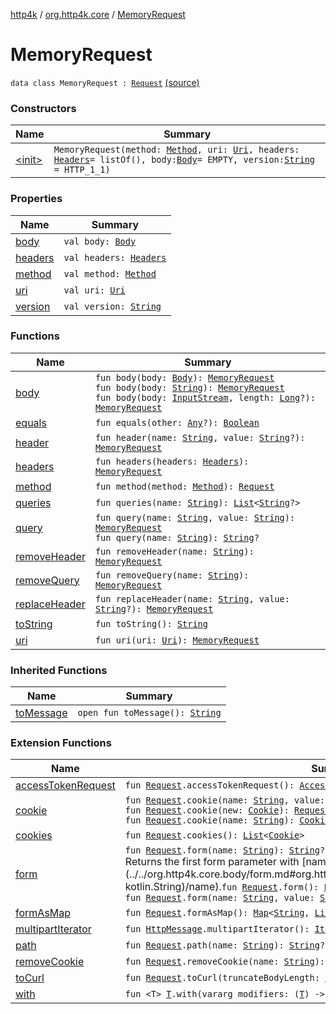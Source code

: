 [http4k](../../index.md) / [org.http4k.core](../index.md) / [MemoryRequest](./index.md)

# MemoryRequest

`data class MemoryRequest : `[`Request`](../-request/index.md) [(source)](https://github.com/http4k/http4k/blob/master/http4k-core/src/main/kotlin/org/http4k/core/http.kt#L156)

### Constructors

| Name | Summary |
|---|---|
| [&lt;init&gt;](-init-.md) | `MemoryRequest(method: `[`Method`](../-method/index.md)`, uri: `[`Uri`](../-uri/index.md)`, headers: `[`Headers`](../-headers.md)` = listOf(), body: `[`Body`](../-body/index.md)` = EMPTY, version: `[`String`](https://kotlinlang.org/api/latest/jvm/stdlib/kotlin/-string/index.html)` = HTTP_1_1)` |

### Properties

| Name | Summary |
|---|---|
| [body](body.md) | `val body: `[`Body`](../-body/index.md) |
| [headers](headers.md) | `val headers: `[`Headers`](../-headers.md) |
| [method](method.md) | `val method: `[`Method`](../-method/index.md) |
| [uri](uri.md) | `val uri: `[`Uri`](../-uri/index.md) |
| [version](version.md) | `val version: `[`String`](https://kotlinlang.org/api/latest/jvm/stdlib/kotlin/-string/index.html) |

### Functions

| Name | Summary |
|---|---|
| [body](body.md) | `fun body(body: `[`Body`](../-body/index.md)`): `[`MemoryRequest`](./index.md)<br>`fun body(body: `[`String`](https://kotlinlang.org/api/latest/jvm/stdlib/kotlin/-string/index.html)`): `[`MemoryRequest`](./index.md)<br>`fun body(body: `[`InputStream`](https://docs.oracle.com/javase/6/docs/api/java/io/InputStream.html)`, length: `[`Long`](https://kotlinlang.org/api/latest/jvm/stdlib/kotlin/-long/index.html)`?): `[`MemoryRequest`](./index.md) |
| [equals](equals.md) | `fun equals(other: `[`Any`](https://kotlinlang.org/api/latest/jvm/stdlib/kotlin/-any/index.html)`?): `[`Boolean`](https://kotlinlang.org/api/latest/jvm/stdlib/kotlin/-boolean/index.html) |
| [header](header.md) | `fun header(name: `[`String`](https://kotlinlang.org/api/latest/jvm/stdlib/kotlin/-string/index.html)`, value: `[`String`](https://kotlinlang.org/api/latest/jvm/stdlib/kotlin/-string/index.html)`?): `[`MemoryRequest`](./index.md) |
| [headers](headers.md) | `fun headers(headers: `[`Headers`](../-headers.md)`): `[`MemoryRequest`](./index.md) |
| [method](method.md) | `fun method(method: `[`Method`](../-method/index.md)`): `[`Request`](../-request/index.md) |
| [queries](queries.md) | `fun queries(name: `[`String`](https://kotlinlang.org/api/latest/jvm/stdlib/kotlin/-string/index.html)`): `[`List`](https://kotlinlang.org/api/latest/jvm/stdlib/kotlin.collections/-list/index.html)`<`[`String`](https://kotlinlang.org/api/latest/jvm/stdlib/kotlin/-string/index.html)`?>` |
| [query](query.md) | `fun query(name: `[`String`](https://kotlinlang.org/api/latest/jvm/stdlib/kotlin/-string/index.html)`, value: `[`String`](https://kotlinlang.org/api/latest/jvm/stdlib/kotlin/-string/index.html)`): `[`MemoryRequest`](./index.md)<br>`fun query(name: `[`String`](https://kotlinlang.org/api/latest/jvm/stdlib/kotlin/-string/index.html)`): `[`String`](https://kotlinlang.org/api/latest/jvm/stdlib/kotlin/-string/index.html)`?` |
| [removeHeader](remove-header.md) | `fun removeHeader(name: `[`String`](https://kotlinlang.org/api/latest/jvm/stdlib/kotlin/-string/index.html)`): `[`MemoryRequest`](./index.md) |
| [removeQuery](remove-query.md) | `fun removeQuery(name: `[`String`](https://kotlinlang.org/api/latest/jvm/stdlib/kotlin/-string/index.html)`): `[`MemoryRequest`](./index.md) |
| [replaceHeader](replace-header.md) | `fun replaceHeader(name: `[`String`](https://kotlinlang.org/api/latest/jvm/stdlib/kotlin/-string/index.html)`, value: `[`String`](https://kotlinlang.org/api/latest/jvm/stdlib/kotlin/-string/index.html)`?): `[`MemoryRequest`](./index.md) |
| [toString](to-string.md) | `fun toString(): `[`String`](https://kotlinlang.org/api/latest/jvm/stdlib/kotlin/-string/index.html) |
| [uri](uri.md) | `fun uri(uri: `[`Uri`](../-uri/index.md)`): `[`MemoryRequest`](./index.md) |

### Inherited Functions

| Name | Summary |
|---|---|
| [toMessage](../-request/to-message.md) | `open fun toMessage(): `[`String`](https://kotlinlang.org/api/latest/jvm/stdlib/kotlin/-string/index.html) |

### Extension Functions

| Name | Summary |
|---|---|
| [accessTokenRequest](../../org.http4k.security.oauth.server/access-token-request.md) | `fun `[`Request`](../-request/index.md)`.accessTokenRequest(): `[`AccessTokenRequest`](../../org.http4k.security.oauth.server/-access-token-request/index.md) |
| [cookie](../../org.http4k.core.cookie/cookie.md) | `fun `[`Request`](../-request/index.md)`.cookie(name: `[`String`](https://kotlinlang.org/api/latest/jvm/stdlib/kotlin/-string/index.html)`, value: `[`String`](https://kotlinlang.org/api/latest/jvm/stdlib/kotlin/-string/index.html)`): `[`Request`](../-request/index.md)<br>`fun `[`Request`](../-request/index.md)`.cookie(new: `[`Cookie`](../../org.http4k.core.cookie/-cookie/index.md)`): `[`Request`](../-request/index.md)<br>`fun `[`Request`](../-request/index.md)`.cookie(name: `[`String`](https://kotlinlang.org/api/latest/jvm/stdlib/kotlin/-string/index.html)`): `[`Cookie`](../../org.http4k.core.cookie/-cookie/index.md)`?` |
| [cookies](../../org.http4k.core.cookie/cookies.md) | `fun `[`Request`](../-request/index.md)`.cookies(): `[`List`](https://kotlinlang.org/api/latest/jvm/stdlib/kotlin.collections/-list/index.html)`<`[`Cookie`](../../org.http4k.core.cookie/-cookie/index.md)`>` |
| [form](../../org.http4k.core.body/form.md) | `fun `[`Request`](../-request/index.md)`.form(name: `[`String`](https://kotlinlang.org/api/latest/jvm/stdlib/kotlin/-string/index.html)`): `[`String`](https://kotlinlang.org/api/latest/jvm/stdlib/kotlin/-string/index.html)`?`<br>Returns the first form parameter with [name](../../org.http4k.core.body/form.md#org.http4k.core.body$form(org.http4k.core.Request, kotlin.String)/name).`fun `[`Request`](../-request/index.md)`.form(): `[`Form`](../../org.http4k.core.body/-form.md)<br>`fun `[`Request`](../-request/index.md)`.form(name: `[`String`](https://kotlinlang.org/api/latest/jvm/stdlib/kotlin/-string/index.html)`, value: `[`String`](https://kotlinlang.org/api/latest/jvm/stdlib/kotlin/-string/index.html)`): `[`Request`](../-request/index.md) |
| [formAsMap](../../org.http4k.core.body/form-as-map.md) | `fun `[`Request`](../-request/index.md)`.formAsMap(): `[`Map`](https://kotlinlang.org/api/latest/jvm/stdlib/kotlin.collections/-map/index.html)`<`[`String`](https://kotlinlang.org/api/latest/jvm/stdlib/kotlin/-string/index.html)`, `[`List`](https://kotlinlang.org/api/latest/jvm/stdlib/kotlin.collections/-list/index.html)`<`[`String`](https://kotlinlang.org/api/latest/jvm/stdlib/kotlin/-string/index.html)`?>>` |
| [multipartIterator](../multipart-iterator.md) | `fun `[`HttpMessage`](../-http-message/index.md)`.multipartIterator(): `[`Iterator`](https://kotlinlang.org/api/latest/jvm/stdlib/kotlin.collections/-iterator/index.html)`<`[`MultipartEntity`](../-multipart-entity/index.md)`>` |
| [path](../../org.http4k.routing/path.md) | `fun `[`Request`](../-request/index.md)`.path(name: `[`String`](https://kotlinlang.org/api/latest/jvm/stdlib/kotlin/-string/index.html)`): `[`String`](https://kotlinlang.org/api/latest/jvm/stdlib/kotlin/-string/index.html)`?` |
| [removeCookie](../../org.http4k.core.cookie/remove-cookie.md) | `fun `[`Request`](../-request/index.md)`.removeCookie(name: `[`String`](https://kotlinlang.org/api/latest/jvm/stdlib/kotlin/-string/index.html)`): `[`Request`](../-request/index.md) |
| [toCurl](../to-curl.md) | `fun `[`Request`](../-request/index.md)`.toCurl(truncateBodyLength: `[`Int`](https://kotlinlang.org/api/latest/jvm/stdlib/kotlin/-int/index.html)` = 256): `[`String`](https://kotlinlang.org/api/latest/jvm/stdlib/kotlin/-string/index.html) |
| [with](../with.md) | `fun <T> `[`T`](../with.md#T)`.with(vararg modifiers: (`[`T`](../with.md#T)`) -> `[`T`](../with.md#T)`): `[`T`](../with.md#T) |
